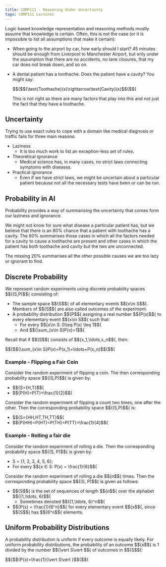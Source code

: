 ```yaml
---
title: COMP111 - Reasoning Under Uncertainty
tags: COMP111 Lectures
---
```

Logic based knowledge representation and reasoning methods mostly assume that knowledge is certain. Often, this is not the case (or it is impossible to list all assumptions that make it certain):

* When going to the airport by car, how early should I start? 45 minutes should be enough from Liverpool to Manchester Airport, but only under the assumption that there are no accidents, no lane closures, that my car does not break down, and so on.
* A dental patient has a toothache. Does the patient have a cavity? You might say:

	$${$${\text{Toothache}(x)\rightarrow\text{Cavity}(x)$${$${

	This is not right as there are many factors that play into this and not just the fact that they have a toothache.
	
## Uncertainty
Trying to use exact rules to cope with a domain like medical diagnosis or traffic fails for three main reasons:

* Laziness
	* It is too much work to list an exception-less set of rules.
* Theoretical ignorance
	* Medical science has, in many cases, no strict laws connecting symptoms with diseases.
* Practical ignorance
	* Even if we have strict laws, we might be uncertain about a particular patient because not all the necessary tests have been or can be run.
	
## Probability in AI

Probability provides a way of summarising the uncertainty that comes form our laziness and ignorance.

We might not know for sure what disease a particular patient has, but we believe that there is an 80% chance that a patient with toothache has a cavity. The 80% summarises those cases in which all the factors needed for a cavity to cause a toothache are present and other cases in which the patient has both toothache and cavity but the two are unconnected.

The missing 20% summarises all the other possible causes we are too lazy or ignorant to find.

## Discrete Probability
We represent random experiments using discrete probability spaces $${(S,P)$${ consisting of:

* The sample space $${S$${ of all elementary events $${x\in S$${. Members of $${S$${ are also called outcomes of the experiment.
* A probability distribution $${P$${ assigning a real number $${P(x)$${ to every elementary event $${x\in S$${ such that:
	* For every $${x\in S: 0\leq P(x) \leq 1$${
	* And $${\sum_{x\in S}P(x)=1$${
	
Recall that if $${S$${ consists of $${x_1,\ldots,x_n$${, then:

$${$${\sum_{x\in S}P(x)=P(x_1)+\ldots+P(x_n)$${$${

### Example - Flipping a Fair Coin
Consider the random experiment of flipping a coin. The then corresponding probability space $${(S,P)$${ is given by:

* $${S=\{H,T\}$${
* $${P(H)=P(T)=\frac{1}{2}$${

Consider the random experiment of flipping a count two times, one after the other. Then the corresponding probability space $${(S,P)$${ is:

* $${S=\{HH,HT,TH,TT\}$${
* $${P(HH)=P(HT)=P(TH)=P(TT)=\frac{1}{4}$${

### Example - Rolling a fair die
Consider the random experiment of rolling a die. Then the corresponding probability space $${(S, P)$${ is given by:

* S = {1, 2, 3, 4, 5, 6};
* For every $${x ∈ S: P(x) = \frac{1}{6}$${

Consider the random experiment of rolling a die $${n$${ times. Then the corresponding probability space $${(S, P)$${ is given as follows:

* $${S$${ is the set of sequences of length $${n$${ over the alphabet $${\{1,\ldots, 6\}$${
	* Sometimes denoted $${\{1,\ldots, 6\}^n$${
* $${P(x) = \frac{1}{6^n}$${ for every elementary event $${x$${, since $${S$${ has $${6^n$${ elements.

## Uniform Probability Distributions
A probability distribution is uniform if every outcome is equally likely. For uniform probability distributions, the probability of an outcome $${x$${ is 1 divided by the number $${\vert S\vert $${ of outcomes in $${S$${:

$${$${P(x)=\frac{1}{\vert S\vert }$${$${

